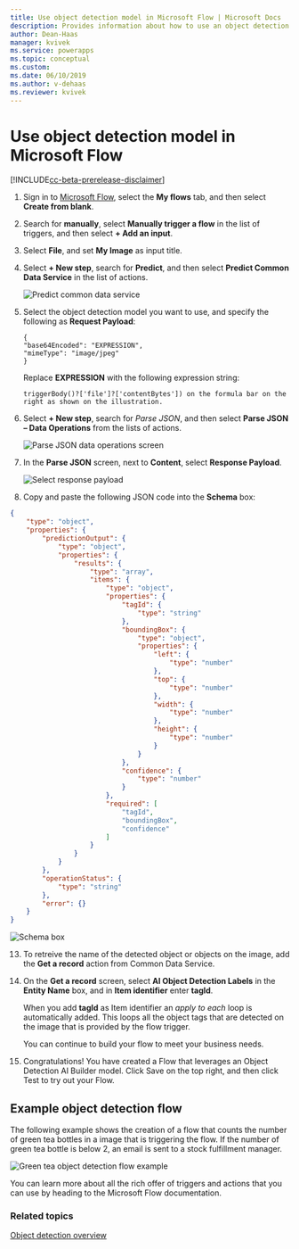 ```yaml
---
title: Use object detection model in Microsoft Flow | Microsoft Docs
description: Provides information about how to use an object detection model in Microsoft Flow
author: Dean-Haas
manager: kvivek
ms.service: powerapps
ms.topic: conceptual
ms.custom: 
ms.date: 06/10/2019
ms.author: v-dehaas
ms.reviewer: kvivek
---
```


# Use object detection model in Microsoft Flow

[!INCLUDE[cc-beta-prerelease-disclaimer](./includes/cc-beta-prerelease-disclaimer.md)]

1. Sign in to [Microsoft Flow](https://flow.microsoft.com/), select the **My flows** tab, and then select **Create from blank**.
1. Search for **manually**, select **Manually trigger a flow** in the list of triggers, and then select **+ Add an input**.
5. Select **File**, and set **My Image** as input title.
4. Select **+ New step**, search for **Predict**, and then select **Predict Common Data Service** in the list of actions.

    ![Predict common data service](media/predict-cds.png "Predict common data service screen")

8. Select the object detection model you want to use, and specify the following as **Request Payload**: 

    ```
    {
    "base64Encoded": "EXPRESSION",
    "mimeType": "image/jpeg"
    }
    ```

    Replace **EXPRESSION** with the following expression string:

    ```
    triggerBody()?['file']?['contentBytes']) on the formula bar on the right as shown on the illustration.
    ```

5. Select **+ New step**, search for *Parse JSON*, and then select **Parse JSON – Data Operations** from the lists of actions.

    ![Parse JSON data operations screen](media/parse-json-data-operations.png "Parse JSON data operations screen")
11.	In the **Parse JSON** screen, next to **Content**, select **Response Payload**.

    ![Select response payload](media/response-payload.png)
 
12. Copy and paste the following JSON code into the **Schema** box: 
```JSON
{
    "type": "object",
    "properties": {
        "predictionOutput": {
            "type": "object",
            "properties": {
                "results": {
                    "type": "array",
                    "items": {
                        "type": "object",
                        "properties": {
                            "tagId": {
                                "type": "string"
                            },
                            "boundingBox": {
                                "type": "object",
                                "properties": {
                                    "left": {
                                        "type": "number"
                                    },
                                    "top": {
                                        "type": "number"
                                    },
                                    "width": {
                                        "type": "number"
                                    },
                                    "height": {
                                        "type": "number"
                                    }
                                }
                            },
                            "confidence": {
                                "type": "number"
                            }
                        },
                        "required": [
                            "tagId",
                            "boundingBox",
                            "confidence"
                        ]
                    }
                }
            }
        },
        "operationStatus": {
            "type": "string"
        },
        "error": {}
    }
}
```
 
![Schema box](media/schema.png "Schema box")

13. To retreive the name of the detected object or objects on the image, add the **Get a record** action from Common Data Service. 
14. On the **Get a record** screen, select **AI Object Detection Labels** in the **Entity Name** box, and in **Item identifier** enter **tagId**. 

    When you add **tagId** as Item identifier an *apply to each* loop is automatically added. This loops all the object tags that are detected on the image that is provided by the flow trigger. 

    You can continue to build your flow to meet your business needs. 
17. Congratulations! You have created a Flow that leverages an Object Detection AI Builder model. Click Save on the top right, and then click Test to try out your Flow. 

## Example object detection flow

The following example shows the creation of a flow that counts the number of green tea bottles in a image that is triggering the flow. If the number of green tea bottle is below 2, an email is sent to a stock fulfillment manager.

![Green tea object detection flow example](media/green-tea-example.png "example of an object detection flow")

You can learn more about all the rich offer of triggers and actions that you can use by heading to the Microsoft Flow documentation. 
 




### Related topics
[Object detection overview](object-detection-overview.md)
